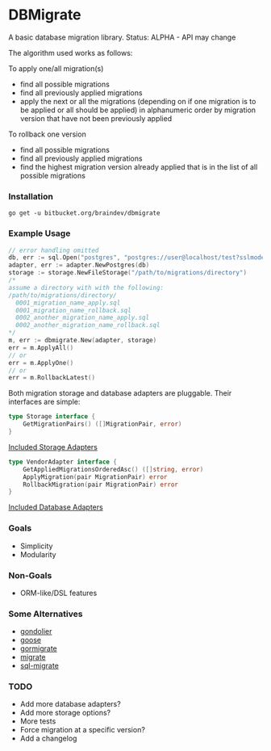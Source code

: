 # DBMigrate

A basic database migration library.  Status: ALPHA - API may change

The algorithm used works as follows:

To apply one/all migration(s)

- find all possible migrations
- find all previously applied migrations
- apply the next or all the migrations (depending on if one migration is to be applied or all should be applied) in alphanumeric order by migration version that have not been previously applied

To rollback one version

- find all possible migrations
- find all previously applied migrations
- find the highest migration version already applied that is in the list of all possible migrations

### Installation

```go get -u bitbucket.org/braindev/dbmigrate```

### Example Usage

```go
// error handling omitted
db, err := sql.Open("postgres", "postgres://user@localhost/test?sslmode=disable")
adapter, err := adapter.NewPostgres(db)
storage := storage.NewFileStorage("/path/to/migrations/directory")
/*
assume a directory with with the following:
/path/to/migrations/directory/
  0001_migration_name_apply.sql
  0001_migration_name_rollback.sql
  0002_another_migration_name_apply.sql
  0002_another_migration_name_rollback.sql
*/
m, err := dbmigrate.New(adapter, storage)
err = m.ApplyAll()
// or
err = m.ApplyOne()
// or
err = m.RollbackLatest()
```

Both migration storage and database adapters are pluggable.  Their interfaces are simple:

```go
type Storage interface {
	GetMigrationPairs() ([]MigrationPair, error)
}
```

[Included Storage Adapters](./storage/README.md)

```go
type VendorAdapter interface {
	GetAppliedMigrationsOrderedAsc() ([]string, error)
	ApplyMigration(pair MigrationPair) error
	RollbackMigration(pair MigrationPair) error
}
```

[Included Database Adapters](./adapter/README.md)

### Goals

- Simplicity
- Modularity

### Non-Goals

- ORM-like/DSL features

### Some Alternatives

- [gondolier](https://github.com/emvicom/gondolier)
- [goose](https://github.com/steinbacher/goose)
- [gormigrate](https://github.com/go-gormigrate/gormigrate)
- [migrate](https://github.com/golang-migrate/migrate)
- [sql-migrate](https://github.com/rubenv/sql-migrate)

### TODO

- Add more database adapters?
- Add more storage options?
- More tests
- Force migration at a specific version?
- Add a changelog
